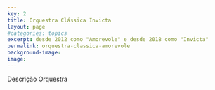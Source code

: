 ```yaml
---
key: 2
title: Orquestra Clássica Invicta
layout: page
#categories: topics
excerpt: desde 2012 como "Amorevole" e desde 2018 como "Invicta"
permalink: orquestra-classica-amorevole
background-image: 
image: 
--- 
```


Descrição Orquestra
